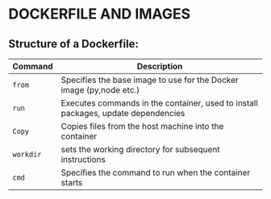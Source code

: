 # **DOCKERFILE AND IMAGES**

## **Structure of a Dockerfile**:

| **Command** | **Description**                                                                    |
|---|---|
| `from`      | Specifies the base image to use for the Docker image (py,node etc.)                |
| `run`       |  Executes commands in the container, used to install packages, update dependencies |
| `Copy`      | Copies files from the host machine into the container                              |
| `workdir`   | sets the working directory for subsequent instructions                             |
| `cmd`       | Specifies the command to run when the container starts                             |

